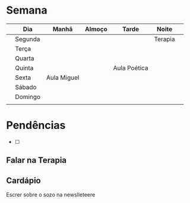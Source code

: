 # Semana
|     | **Dia** | Manhã       | Almoço | Tarde        | Noite   |     |
| --- | ------- | ----------- | ------ | ------------ | ------- | --- |
|     | Segunda |             |        |              | Terapia |     |
|     | Terça   |             |        |              |         |     |
|     | Quarta  |             |        |              |         |     |
|     | Quinta  |             |        | Aula Poética |         |     |
|     | Sexta   | Aula Miguel |        |              |         |     |
|     | Sábado  |             |        |              |         |     |
|     | Domingo |             |        |              |         |     |
|     |         |             |        |              |         |     |

# Pendências
- [ ] 

## Falar na Terapia

## Cardápio


Escrer sobre o sozo na newslleteere 

